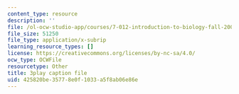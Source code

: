```yaml
---
content_type: resource
description: ''
file: /ol-ocw-studio-app/courses/7-012-introduction-to-biology-fall-2004/425820be35778e0f1033a5f8ab06e86e_BAldLXDPWZM.srt
file_size: 51250
file_type: application/x-subrip
learning_resource_types: []
license: https://creativecommons.org/licenses/by-nc-sa/4.0/
ocw_type: OCWFile
resourcetype: Other
title: 3play caption file
uid: 425820be-3577-8e0f-1033-a5f8ab06e86e
---
```

